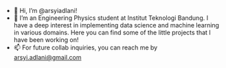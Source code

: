 - 👋 Hi, I’m @arsyiadlani!
- 👀 I’m an Engineering Physics student at Institut Teknologi Bandung. I have a deep interest in implementing data science and machine learning in various domains. 
Here you can find some of the little projects that I have been working on!
- 📫 For future collab inquiries, you can reach me by arsyi.adlani@gmail.com

<!---
arsyiadlani/arsyiadlani is a ✨ special ✨ repository because its `README.md` (this file) appears on your GitHub profile.
You can click the Preview link to take a look at your changes.
--->

